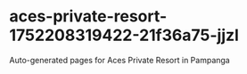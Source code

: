 # aces-private-resort-1752208319422-21f36a75-jjzl
Auto-generated pages for Aces Private Resort in Pampanga
